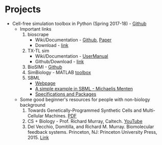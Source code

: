 # Projects

* Cell-free simulation toolbox in Python (Spring 2017-18) - [Github](https://github.com/BuildACell/txtlsim-python)
	- Important links 
		1. bioscrape  
		   - Wiki/Documentation - [Github](https://github.com/ananswam/bioscrape/wiki), [Paper](https://www.biorxiv.org/content/early/2017/03/27/121152)
		   - Download - [link](https://omictools.com/bio-circuit-stochastic-single-cell-reaction-analysis-and-parameter-estimation-tool)
		2. TX-TL sim 
		    - Wiki/Documentation - [UserManual](https://github.com/BuildACell/txtlsim/blob/master/doc/usersmanual.pdf)
		    - Github/Download - [link](https://github.com/BuildACell/txtlsim/)
		3. BioSIMI - [Github](https://github.com/MiroGasparek/BioSIMI)
		4. SimBiology - MATLAB [toolbox](https://www.mathworks.com/products/simbiology.html)
		5. SBML 
			- 	[Webpage](http://sbml.org)
			-  [A simple example in SBML - Michaelis Menten](http://sbml.org/More_Detailed_Summary_of_SBML)
			-  [Specifications and Packages](http://sbml.org/Documents/Specifications)
	- Some good beginner's resources for people with non-biology background
	   1. Towards Genetically-Programmed Synthetic Cells and Multi-Cellular Machines. [PDF](http://www.cds.caltech.edu/~murray/wiki/images/2/23/Dod16-vbff.pdf)
		2. CS + Biology - Prof. Richard Murray, Caltech. [YouTube](https://youtu.be/dPcObYcFU_I) 
		3. Del Vecchio, Domitilla, and Richard M. Murray. Biomolecular feedback systems. Princeton, NJ: Princeton University Press, 2015. [Link](http://www.cds.caltech.edu/~murray/BFSwiki/index.php?title=Main_Page)





